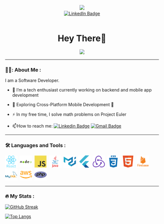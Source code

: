 <!--
**leandrorsant/leandrorsant** is a ✨ _special_ ✨ repository because its `README.md` (this file) appears on your GitHub profile.

Here are some ideas to get you started:

- 🔭 I’m currently working on ...
- 🌱 I’m currently learning ...
- 👯 I’m looking to collaborate on ...
- 🤔 I’m looking for help with ...
- 💬 Ask me about ...
- 📫 How to reach me: ...
- 😄 Pronouns: ...
- ⚡ Fun fact: ...
-->
<div id="header" align="center">
  <img src="https://media.giphy.com/media/wwg1suUiTbCY8H8vIA/giphy-downsized-large.gif" width="100"/>
  <div id="badges">
    <a href="https://www.linkedin.com/in/leandro-r-s-751b68260/">
      <img src="https://img.shields.io/badge/LinkedIn-blue?style=for-the-badge&logo=linkedin&logoColor=white" alt="LinkedIn Badge"/>
    </a>
  </div>
  <img src="https://komarev.com/ghpvc/?username=leandrorsant&style=flat-square&color=blue" alt=""/>
</div>



<h1 align="center">
  Hey There👋
</h1>

<div align="center">
  <img src="https://media.giphy.com/media/bAQH7WXKqtIBrPs7sR/giphy.gif"/>
</div>

---

### 👨‍💻: About Me :
I am a Software Developer.
- :telescope: I’m a tech enthusiast currently working on backend and mobile app development

- :seedling: Exploring Cross-Platform Mobile Development 📱

- :zap: In my free time, I solve math problems on Project Euler

- :mailbox:How to reach me: [![Linkedin Badge](https://img.shields.io/badge/-Leandro-blue?style=flat&logo=Linkedin&logoColor=white)](https://www.linkedin.com/in/leandro-r-s-751b68260) [![Gmail Badge](https://img.shields.io/badge/Gmail-D14836?style=flat&logo=gmail&logoColor=white)](mailto:ramosdossantos.leandro@gmail.com) 


---

### :hammer_and_wrench: Languages and Tools :
<div>
  <img src="https://github.com/devicons/devicon/blob/master/icons/react/react-original-wordmark.svg" title="React" alt="React" width="40" height="40"/>&nbsp;
  <img src="https://github.com/devicons/devicon/blob/master/icons/nodejs/nodejs-original-wordmark.svg" title="NodeJS" alt="NodeJS" width="40" height="40"/>&nbsp;
  <img src="https://github.com/devicons/devicon/blob/master/icons/javascript/javascript-original.svg" title="JavaScript" alt="JavaScript" width="40" height="40"/>&nbsp;
  <img src="https://github.com/devicons/devicon/blob/master/icons/java/java-original-wordmark.svg" title="Java" alt="Java" width="40" height="40"/>&nbsp;
  <img src="https://github.com/devicons/devicon/blob/master/icons/materialui/materialui-original.svg" title="Material UI" alt="Material UI" width="40" height="40"/>&nbsp;
  <img src="https://github.com/devicons/devicon/blob/master/icons/flutter/flutter-original.svg" title="Flutter" alt="Flutter" width="40" height="40"/>&nbsp;
  <img src="https://github.com/devicons/devicon/blob/master/icons/redux/redux-original.svg" title="Redux" alt="Redux " width="40" height="40"/>&nbsp;
  <img src="https://github.com/devicons/devicon/blob/master/icons/css3/css3-plain-wordmark.svg"  title="CSS3" alt="CSS" width="40" height="40"/>&nbsp;
  <img src="https://github.com/devicons/devicon/blob/master/icons/html5/html5-original.svg" title="HTML5" alt="HTML" width="40" height="40"/>&nbsp;
  <img src="https://github.com/devicons/devicon/blob/master/icons/firebase/firebase-plain-wordmark.svg" title="Firebase" alt="Firebase" width="40" height="40"/>&nbsp;
  <img src="https://github.com/devicons/devicon/blob/master/icons/mysql/mysql-original-wordmark.svg" title="MySQL"  alt="MySQL" width="40" height="40"/>&nbsp;
  <img src="https://github.com/devicons/devicon/blob/master/icons/amazonwebservices/amazonwebservices-plain-wordmark.svg" title="AWS" alt="AWS" width="40" height="40"/>&nbsp;
  <img src="https://github.com/devicons/devicon/blob/master/icons/php/php-original.svg" title="PHP" alt="PHP" width="40" height="40"/>&nbsp;

  
  
</div>

---

### :fire: My Stats :
[![GitHub Streak](http://github-readme-streak-stats.herokuapp.com?user=leandrorsant&theme=dark&background=000000)](https://git.io/streak-stats)

[![Top Langs](https://github-readme-stats.vercel.app/api/top-langs/?username=leandrorsant&layout=compact&theme=vision-friendly-dark)](https://github.com/anuraghazra/github-readme-stats)
